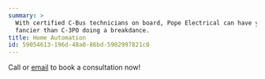 ```yaml
---
summary: >
  With certified C-Bus technicians on board, Pope Electrical can have your home automation performing
  fancier than C-3PO doing a breakdance.
title: Home Automation
id: 59054613-196d-48a0-86bd-5902997821c0
---
```

Call or [email](/contact) to book a consultation now!
